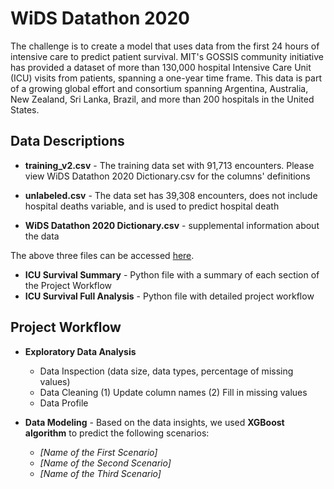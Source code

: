 WiDS Datathon 2020
===================================

The challenge is to create a model that uses data from the first 24 hours of intensive care to predict patient survival. MIT's GOSSIS community initiative has provided a dataset of more than 130,000 hospital Intensive Care Unit (ICU) visits from patients, spanning a one-year time frame. This data is part of a growing global effort and consortium spanning Argentina, Australia, New Zealand, Sri Lanka, Brazil, and more than 200 hospitals in the United States. 


## Data Descriptions


* **training_v2.csv** - The training data set with 91,713 encounters. Please view WiDS Datathon 2020 Dictionary.csv for the columns' definitions

* **unlabeled.csv** - The data set has 39,308 encounters, does not include hospital deaths variable, and is used to predict hospital death

* **WiDS Datathon 2020 Dictionary.csv** - supplemental information about the data

The above three files can be accessed [here](https://www.kaggle.com/c/widsdatathon2020/data).

* **ICU Survival Summary** - Python file with a summary of each section of the Project Workflow
* **ICU Survival Full Analysis** - Python file with detailed project workflow


## Project Workflow

* **Exploratory Data Analysis** 
  * Data Inspection (data size, data types, percentage of missing values)
  * Data Cleaning
  (1) Update column names
  (2) Fill in missing values 
  * Data Profile
  
* **Data Modeling** - Based on the data insights, we used **XGBoost algorithm** to predict the following scenarios:
  * *[Name of the First Scenario]*
  * *[Name of the Second Scenario]*
  * *[Name of the Third Scenario]*

